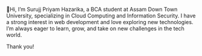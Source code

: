   👋Hi, I’m Surujj Priyam Hazarika, a BCA student at Assam Down Town University, specializing in Cloud Computing and Information Security. I have a strong interest in web development and love exploring new technologies. I’m always eager to learn, grow, and take on new challenges in the tech world.

Thank you!

<!---
PriyamSuruj/PriyamSuruj is a ✨ special ✨ repository because its `README.md` (this file) appears on your GitHub profile.
You can click the Preview link to take a look at your changes.
--->
